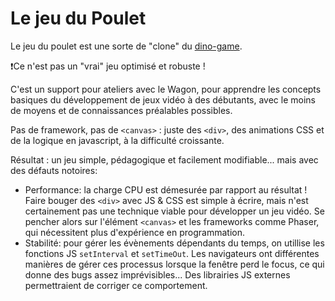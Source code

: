 # Le jeu du Poulet

Le jeu du poulet est une sorte de "clone" du [dino-game](https://dino-chrome.com/).

❗Ce n'est pas un "vrai" jeu optimisé et robuste !

C'est un support pour ateliers avec le Wagon, pour apprendre les concepts basiques du développement de jeux vidéo à des débutants, avec le moins de moyens et de connaissances préalables possibles.

Pas de framework, pas de `<canvas>` : juste des `<div>`, des animations CSS et de la logique en javascript, à la difficulté croissante.

Résultat : un jeu simple, pédagogique et facilement modifiable... mais avec des défauts notoires:

- Performance: la charge CPU est démesurée par rapport au résultat ! Faire bouger des `<div>` avec JS & CSS est simple à écrire, mais n'est certainement pas une technique viable pour développer un jeu vidéo. Se pencher alors sur l'élément `<canvas>` et les frameworks comme Phaser, qui nécessitent plus d'expérience en programmation.
- Stabilité: pour gérer les évènements dépendants du temps, on utillise les fonctions JS `setInterval` et `setTimeOut`. Les navigateurs ont différentes manières de gérer ces processus lorsque la fenêtre perd le focus, ce qui donne des bugs assez imprévisibles... Des librairies JS externes permettraient de corriger ce comportement.

